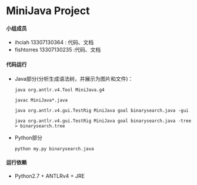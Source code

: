 ﻿# MiniJava Project

#### 小组成员
- ihciah 13307130364 : 代码、文档
- fishtorres 13307130235 :代码、文档

#### 代码运行
- Java部分(分析生成语法树，并展示为图片和文件)：

  `java org.antlr.v4.Tool MiniJava.g4`

  `javac MiniJava*.java`

  `java org.antlr.v4.gui.TestRig MiniJava goal binarysearch.java -gui`

  `java org.antlr.v4.gui.TestRig MiniJava goal binarysearch.java -tree > binarysearch.tree`

- Python部分

  `python my.py binarysearch.java`

#### 运行依赖
- Python2.7 + ANTLRv4 + JRE
